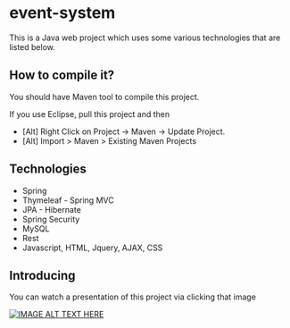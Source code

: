 event-system
======
This is a Java web project which uses some various technologies that are listed below.

How to compile it?
-----------------
You should have Maven tool to compile this project.

If you use Eclipse, pull this project and then
- [Alt] Right Click on Project -> Maven -> Update Project.
- [Alt] Import > Maven > Existing Maven Projects

Technologies
-----------------
- Spring
- Thymeleaf - Spring MVC
- JPA - Hibernate
- Spring Security
- MySQL
- Rest
- Javascript, HTML, Jquery, AJAX, CSS

Introducing
-----------------
You can watch a presentation of this project via clicking that image

[![IMAGE ALT TEXT HERE](https://i.ytimg.com/vi/MAQEvAoCQe0/2.jpg?time=1504856868526)](https://www.youtube.com/watch?v=MAQEvAoCQe0)
